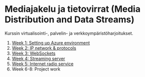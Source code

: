 # Mediajakelu ja tietovirrat (Media Distribution and Data Streams)

Kurssin virtualisointi-, palvelin- ja verkkoympäristöharjoitukset.

1. [Week 1: Setting up Azure environment](01-setting-up-env.md)
1. [Week 2: IP network & protocols](02-ip-network.md)
1. [Week 3: WebSockets](03-websockets.md)
1. [Week 4: Streaming server](04-streaming-server.md)
1. [Week 5: Internet radio service](05-internet-radio.md)
1. Week 6-8: Project work
